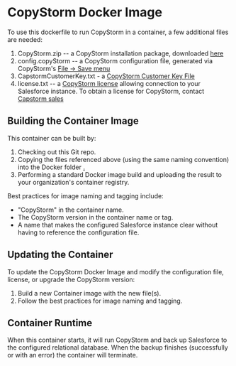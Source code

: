 # CopyStorm Docker Image

To use this dockerfile to run CopyStorm in a container, a few additional files are needed:
1. CopyStorm.zip -- a CopyStorm installation package, downloaded [here](https://www.capstorm.com/download)
2. config.copyStorm -- a CopyStorm configuration file, generated via CopyStorm's [File -> Save menu](https://learn.capstorm.com/copystorm/reference/configuration-files/)
3. CapstormCustomerKey.txt - a [CopyStorm Customer Key File](https://learn.capstorm.com/copystorm/best-practices/customer-key-file-management/)
4. license.txt -- a [CopyStorm license](https://learn.capstorm.com/copystorm/frequently-asked-questions/how-does-copystorm-work/how-does-capstorm-license-management-work/) allowing connection to your Salesforce instance. To obtain a license for CopyStorm, contact [Capstorm sales](https://www.capstorm.com/contact-capstorm/)

## Building the Container Image

This container can be built by:
1. Checking out this Git repo.
2. Copying the files referenced above (using the same naming convention) into the Docker folder [.](here)
3. Performing a standard Docker image build and uploading the result to your organization's container registry.

Best practices for image naming and tagging include:
* "CopyStorm" in the container name.
* The CopyStorm version in the container name or tag.
* A name that makes the configured Salesforce instance clear without having to reference the configuration file. 

## Updating the Container

To update the CopyStorm Docker Image and modify the configuration file, license, or upgrade the CopyStorm version:
1. Build a new Container image with the new file(s).
2. Follow the best practices for image naming and tagging.

## Container Runtime

When this container starts, it will run CopyStorm and back up Salesforce to the configured relational database. When the backup finishes (successfully or with an error) the container will terminate.

